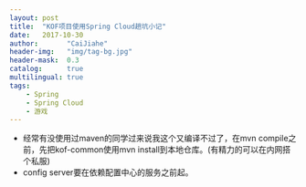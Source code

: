 ```yaml
---
layout: post
title:  "KOF项目使用Spring Cloud趟坑小记"
date:   2017-10-30
author:       "CaiJiahe"
header-img:   "img/tag-bg.jpg"
header-mask:  0.3
catalog:      true
multilingual: true
tags:
    - Spring
    - Spring Cloud
    - 游戏
---
```


* 经常有没使用过maven的同学过来说我这个又编译不过了，在mvn compile之前，先把kof-common使用mvn install到本地仓库。(有精力的可以在内网搭个私服)
* config server要在依赖配置中心的服务之前起。